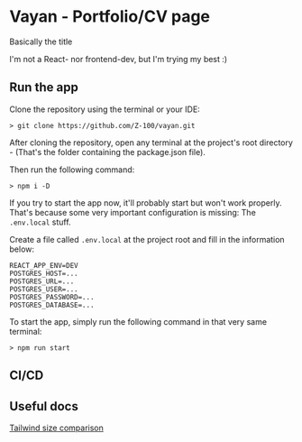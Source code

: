 # Vayan - Portfolio/CV page

Basically the title

I'm not a React- nor frontend-dev, but I'm trying my best :)

## Run the app

Clone the repository using the terminal or your IDE:

```shell
> git clone https://github.com/Z-100/vayan.git
```

After cloning the repository, open any terminal at the project's root directory - (That's the folder containing the
package.json file).

Then run the following command:
```shell
> npm i -D
```

If you try to start the app now, it'll probably start but won't work properly. That's because some very important
configuration is missing: The `.env.local` stuff.

Create a file called `.env.local` at the project root and fill in the information below:
```properties
REACT_APP_ENV=DEV
POSTGRES_HOST=...
POSTGRES_URL=...
POSTGRES_USER=...
POSTGRES_PASSWORD=...
POSTGRES_DATABASE=...
```

To start the app, simply run the following command in that very same terminal:
```shell
> npm run start
```

## CI/CD

## Useful docs

[Tailwind size comparison](https://www.techighness.com/post/size-conversion-cheatsheet-pixel-tailwind-classes-rem/)

